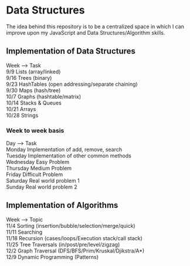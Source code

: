 # Data Structures
The idea behind this repository is to be a centralized space in which I can improve upon my JavaScript and Data Structures/Algorithm skills.

## Implementation of Data Structures
Week  --> Task <br />
9/9       Lists (array/linked) <br />
9/16      Trees (binary) <br />
9/23      HashTables (open addressing/separate chaining) <br />
9/30      Maps (hash/tree) <br />
10/7      Graphs (hashtable/matrix) <br />
10/14     Stacks & Queues  <br />
10/21     Arrays <br />
10/28     Strings <br />

### Week to week basis 
Day        --> Task <br />
Monday         Implementation of add, remove, search   <br />
Tuesday        Implementation of other common methods <br />
Wednesday      Easy Problem <br />
Thursday       Medium Problem <br />
Friday         Difficult Problem <br />
Saturday       Real world problem 1 <br />
Sunday         Real world problem 2 <br />

## Implementation of Algorithms 
Week  --> Topic  <br />
11/4      Sorting (insertion/bubble/selection/merge/quick) <br />
11/11     Searching  <br />
11/18     Recursion (cases/loops/Execution stack/call stack) <br />
11/25     Tree Traversals (in/post/pre/level/zigzag) <br />
12/2      Graph Traversal (DFS/BFS/Prim/Kruskal/Djikstra/A*)  <br />
12/9      Dynamic Programming (Patterns) <br />
